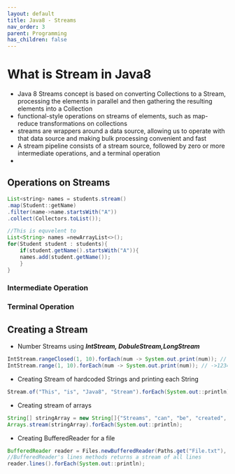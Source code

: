 ```yaml
---
layout: default
title: Java8 - Streams
nav_order: 3
parent: Programming
has_children: false
---
```

# What is Stream in Java8
- Java 8 Streams concept is based on converting Collections to a Stream, processing the elements in parallel and then gathering the resulting elements into a Collection
- functional-style operations on streams of elements, such as map-reduce transformations on collections
- streams are wrappers around a data source, allowing us to operate with that data source and making bulk processing convenient and fast
- A stream pipeline consists of a stream source, followed by zero or more intermediate operations, and a terminal operation
- 
## Operations on Streams
```java 
List<string> names = students.stream()
.map(Student::getName)
.filter(name->name.startsWith("A"))
.collect(Collectors.toList());

//This is equvelent to 
List<String> names =newArrayList<>();
for(Student student : students){
    if(student.getName().startsWith("A")){
    names.add(student.getName());
    }
}
```
### Intermediate Operation
### Terminal Operation


## Creating a Stream
- Number Streams using ***IntStream, DobuleStream,LongStream***
```java
IntStream.rangeClosed(1, 10).forEach(num -> System.out.print(num)); // ->12345678910
IntStream.range(1, 10).forEach(num -> System.out.print(num)); // ->123456789
```

- Creating Stream of hardcoded Strings and printing each String
```java
Stream.of("This", "is", "Java8", "Stream").forEach(System.out::println);
```

- Creating stream of arrays
```java
String[] stringArray = new String[]{"Streams", "can", "be", "created", "from", "arrays"};
Arrays.stream(stringArray).forEach(System.out::println);
```

- Creating BufferedReader for a file
```java
BufferedReader reader = Files.newBufferedReader(Paths.get("File.txt"), standardCharsets.UTF_8);
//BufferedReader's lines methods returns a stream of all lines
reader.lines().forEach(System.out::println);
```
